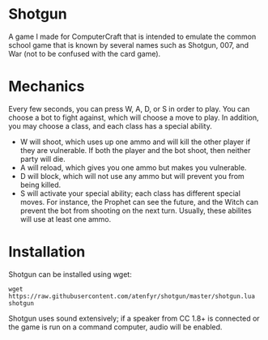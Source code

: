 # Shotgun
A game I made for ComputerCraft that is intended to emulate the common school game that is known by several names such as Shotgun, 007, and War (not to be confused with the card game).

# Mechanics
Every few seconds, you can press W, A, D, or S in order to play. You can choose a bot to fight against, which will choose a move to play. In addition, you may choose a class, and each class has a special ability.

- W will shoot, which uses up one ammo and will kill the other player if they are vulnerable. If both the player and the bot shoot, then neither party will die.
- A will reload, which gives you one ammo but makes you vulnerable.
- D will block, which will not use any ammo but will prevent you from being killed.
- S will activate your special ability; each class has different special moves. For instance, the Prophet can see the future, and the Witch can prevent the bot from shooting on the next turn. Usually, these abilites will use at least one ammo.

# Installation
Shotgun can be installed using wget:

`wget https://raw.githubusercontent.com/atenfyr/shotgun/master/shotgun.lua shotgun`

Shotgun uses sound extensively; if a speaker from CC 1.8+ is connected or the game is run on a command computer, audio will be enabled.